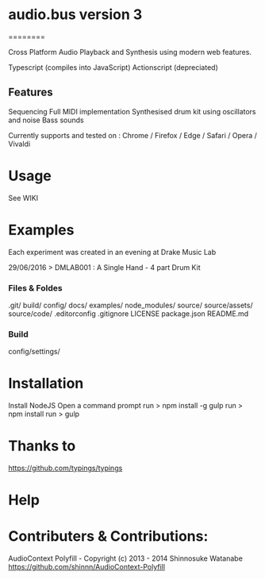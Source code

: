 # audio.bus version 3 #
========

Cross Platform Audio Playback and Synthesis using modern web features.

Typescript (compiles into JavaScript)
Actionscript (depreciated)


## Features ##
Sequencing
Full MIDI implementation
Synthesised drum kit using oscillators and noise
Bass sounds


Currently supports and tested on :
Chrome / Firefox / Edge / Safari / Opera / Vivaldi


Usage
===
See WIKI


Examples
===
Each experiment was created in an evening at Drake Music Lab

29/06/2016 > DMLAB001 : A Single Hand - 4 part Drum Kit

### Files & Foldes ###
.git/
build/
config/
docs/
examples/
node_modules/
source/
source/assets/
source/code/
.editorconfig
.gitignore
LICENSE
package.json
README.md




### Build ###
config/settings/


Installation
===
Install NodeJS
Open a command prompt
run > npm install -g gulp
run > npm install
run > gulp


Thanks to
===
https://github.com/typings/typings




Help
===







Contributers & Contributions:
===

AudioContext Polyfill - Copyright (c) 2013 - 2014 Shinnosuke Watanabe
https://github.com/shinnn/AudioContext-Polyfill
